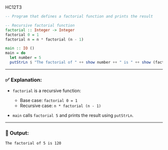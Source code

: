 HC12T3
```haskell
-- Program that defines a factorial function and prints the result

-- Recursive factorial function
factorial :: Integer -> Integer
factorial 0 = 1
factorial n = n * factorial (n - 1)

main :: IO ()
main = do
  let number = 5
  putStrLn $ "The factorial of " ++ show number ++ " is " ++ show (factorial number)
```

---

### ✅ Explanation:

* `factorial` is a recursive function:

  * Base case: `factorial 0 = 1`
  * Recursive case: `n * factorial (n - 1)`
* `main` calls `factorial 5` and prints the result using `putStrLn`.

---

### 🧪 Output:

```
The factorial of 5 is 120
```
